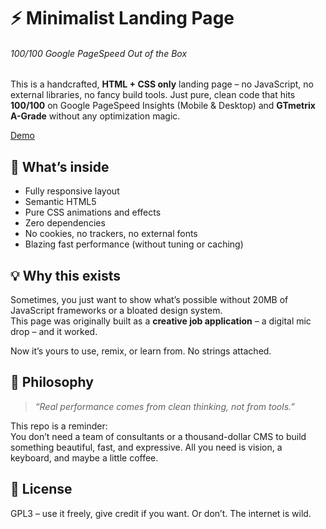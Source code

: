# ⚡ Minimalist Landing Page 
###### 100/100 Google PageSpeed Out of the Box

This is a handcrafted, **HTML + CSS only** landing page – no JavaScript, no external libraries, no fancy build tools. Just pure, clean code that hits **100/100** on Google PageSpeed Insights (Mobile & Desktop) and **GTmetrix A-Grade** without any optimization magic.

[Demo](https://www.galerien.koeln)

## 🚀 What’s inside

- Fully responsive layout
- Semantic HTML5
- Pure CSS animations and effects
- Zero dependencies
- No cookies, no trackers, no external fonts
- Blazing fast performance (without tuning or caching)

## 💡 Why this exists

Sometimes, you just want to show what’s possible without 20MB of JavaScript frameworks or a bloated design system.  
This page was originally built as a **creative job application** – a digital mic drop – and it worked.

Now it’s yours to use, remix, or learn from. No strings attached.

## 🧠 Philosophy

> _“Real performance comes from clean thinking, not from tools.”_

This repo is a reminder:  
You don’t need a team of consultants or a thousand-dollar CMS to build something beautiful, fast, and expressive. All you need is vision, a keyboard, and maybe a little coffee.

## 🤝 License

GPL3 – use it freely, give credit if you want. Or don’t. The internet is wild.

